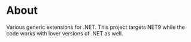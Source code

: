 # About

Various generic extensions for .NET. This project targets NET9 while the code works with lover versions of .NET as well.
